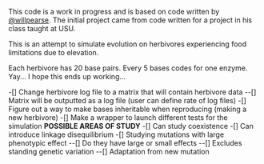 This code is a work in progress and is based on code written by [@willpearse](https://github.com/willpearse). The initial project came from code written for a project in his class taught at USU.

This is an attempt to simulate evolution on herbivores experiencing food limitations due to elevation.

Each herbivore has 20 base pairs.
Every 5 bases codes for one enzyme.
Yay... I hope this ends up working...

-[] Change herbivore log file to a matrix that will contain herbivore data
--[] Matrix will be outputted as a log file (user can define rate of log files)
-[] Figure out a way to make bases inheritable when reproducing (making a new herbivore)
-[] Make a wrapper to launch different tests for the simulation
**POSSIBLE AREAS OF STUDY**
-[] Can study coexistence
-[] Can introduce linkage disequilibrium
-[] Studying mutations with large phenotypic effect
--[] Do they have large or small effects
--[] Excludes standing genetic variation
--[] Adaptation from new mutation
